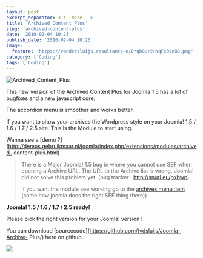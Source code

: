 ```yaml
---
layout: post
excerpt_separator: < !--more -->
title: 'Archived Content Plus'
slug: 'archived-content-plus'
date: '2010-02-04 10:23'
publish_date: '2010-02-04 10:23'
image:
  feature: 'https://vandersluijs.resultants-e/0*qb8ur2HNqFc39eBO.png'
category: ['Coding']
tags: ['Coding']
---
```

![Archived_Content_Plus](https://vandersluijs.resultants-e/0*qb8ur2HNqFc39eBO.png)

This new version of the Archived Content Plus for Joomla 1.5 has a lot of
bugfixes and a new javascript core.  
  
  
  
The accordion menu is smoother and works better.  
  
  
If you want to show your archives the Wordpress style on your Joomla! 1.5 /
1.6 / 1.7 / 2.5 site. This is the Module to start using.  
  
Wanna see a [demo
?](http://demos.gebruikmaar.nl/joomla/index.php/extensions/modules/archived-
content-plus.html)

> There is a Major Joomla! 1.5 bug in where you cannot use SEF when opening a
Archive URL. The URL to the Archive list is wrong. Joomla! did not solve this
problem yet. (bug tracker : <http://snurl.eu/pxbwp>)  
>  
> If you want the module see working go to the [archives menu
item](http://www.blogger.com/index.php/archives.html) (some how joomla does
the right SEF thing there))

 **Joomla! 1.5 / 1.6 / 1.7 / 2.5 ready!**  
  
Please pick the right version for your Joomla! version !  
  
You can download [sourcecode](https://github.com/tvdsluijs/Joomla-Archive-
Plus/) here on github.

![](https://vandersluijs.resultants-e/0*UQqwy7xIC5gdjo6a.gif)

